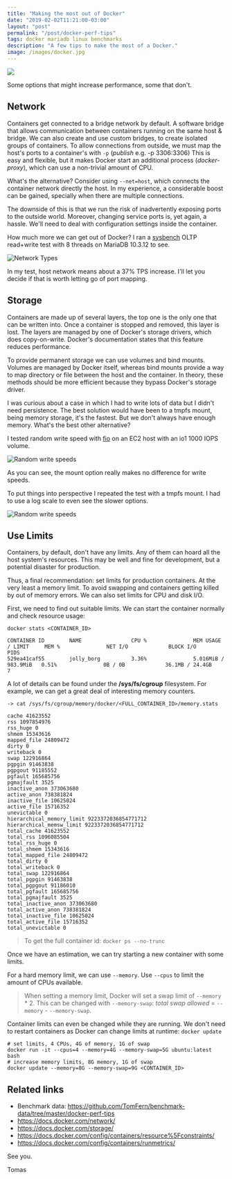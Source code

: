 ```yaml
---
title: "Making the most out of Docker"
date: "2019-02-02T11:21:00-03:00"
layout: "post"
permalink: "/post/docker-perf-tips"
tags: docker mariadb linux benchmarks
description: "A few tips to make the most of a Docker."
image: /images/docker.jpg
---
```


![](/images/docker.jpg)

Some options that might increase performance, some that don't.

## Network 

Containers get connected to a bridge network by default.
A software bridge that allows communication between containers running on the same host & bridge.
We can also create and use custom bridges, to create isolated groups of containers.
To allow connections from outside, we must map the host's ports to a container's with `-p` (_publish_ e.g. -p 3306:3306)
This is easy and flexible, but it makes Docker start an additional process (_docker-proxy_), which can use a non-trivial amount of CPU.

What's the alternative? Consider using `--net=host`, which connects the container network directly the host.
In my experience, a considerable boost can be gained, specially when there are multiple connections.

The downside of this is that we run the risk of inadvertently exposing ports to the outside world.
Moreover, changing service ports is, yet again, a hassle.
We'll need to deal with configuration settings inside the container.

How much more we can get out of Docker?
I ran a [sysbench](/post/sysbench-guide-2) OLTP read+write test with 8 threads on MariaDB 10.3.12 to see.

![Network Types](/images/plots/docker-perf-tips/oltp_rw.png)

In my test, host network means about a 37% TPS increase. I'll let you decide if that is worth letting go of port mapping.


## Storage

Containers are made up of several layers, the top one is the only one that can be written into.
Once a container is stopped and removed, this layer is lost.
The layers are managed by one of Docker's storage drivers, which does copy-on-write.
Docker's documentation states that this feature reduces performance.

To provide permanent storage we can use volumes and bind mounts.
Volumes are managed by Docker itself, whereas bind mounts provide a way to map directory or file between the host and the container.
In theory, these methods should be more efficient because they bypass Docker's storage driver.

I was curious about a case in which I had to write lots of data but I didn't need persistence.
The best solution would have been to a tmpfs mount, being memory storage, it's the fastest.
But we don't always have enough memory. What's the best other alternative?

I tested random write speed with [fio](http://freshmeat.sourceforge.net/projects/fio) on an EC2 host with an io1 1000 IOPS volume.

![Random write speeds](/images/plots/docker-perf-tips/fio_write_3.png)

As you can see, the mount option really makes no difference for write speeds.

To put things into perspective I repeated the test with a tmpfs mount.
I had to use a log scale to even see the slower options.

![Random write speeds](/images/plots/docker-perf-tips/fio_write_4_log.png)


## Use Limits

Containers, by default, don't have any limits.
Any of them can hoard all the host system's resources.
This may be well and fine for development, but a potential disaster for production.

Thus, a final recommendation: set limits for production containers. At the very least a memory limit.
To avoid swapping and containers getting killed by out of memory errors.
We can also set limits for CPU and disk I/O.

First, we need to find out suitable limits. We can start the container normally and check resource usage:

```text
docker stats <CONTAINER_ID>

CONTAINER ID        NAME                CPU %               MEM USAGE / LIMIT     MEM %               NET I/O             BLOCK I/O           PIDS
529ea41caf55        jolly_borg          3.36%               5.016MiB / 983.9MiB   0.51%               0B / 0B             36.1MB / 24.4GB     7
```

A lot of details can be found under the **/sys/fs/cgroup** filesystem.
For example, we can get a great deal of interesting memory counters.

```text
-> cat /sys/fs/cgroup/memory/docker/<FULL_CONTAINER_ID>/memory.stats

cache 41623552
rss 1097854976
rss_huge 0
shmem 15343616
mapped_file 24809472
dirty 0
writeback 0
swap 122916864
pgpgin 91463838
pgpgout 91185552
pgfault 165685756
pgmajfault 3525
inactive_anon 373063680
active_anon 738381824
inactive_file 10625024
active_file 15716352
unevictable 0
hierarchical_memory_limit 9223372036854771712
hierarchical_memsw_limit 9223372036854771712
total_cache 41623552
total_rss 1096085504
total_rss_huge 0
total_shmem 15343616
total_mapped_file 24809472
total_dirty 0
total_writeback 0
total_swap 122916864
total_pgpgin 91463838
total_pgpgout 91186010
total_pgfault 165685756
total_pgmajfault 3525
total_inactive_anon 373063680
total_active_anon 738381824
total_inactive_file 10625024
total_active_file 15716352
total_unevictable 0
```

> To get the full container id: `docker ps --no-trunc`



Once we have an estimation, we can try starting a new container with some limits.

For a hard memory limit, we can use `--memory`.
Use `--cpus` to limit the amount of CPUs available.

> When setting a memory limit, Docker will set a swap limit of `--memory` \* 2. This can be changed with `--memory-swap`: _total swap allowed_ = `--memory` - `--memory-swap`.

Container limits can even be changed while they are running.
We don't need to restart containers as
Docker can change limits at runtime: `docker update`

```text
# set limits, 4 CPUs, 4G of memory, 1G of swap
docker run -it --cpus=4 --memory=4G --memory-swap=5G ubuntu:latest bash
# increase memory limits, 8G memory, 1G of swap
docker update --memory=8G --memory-swap=9G <CONTAINER_ID>
```


## Related links

-   Benchmark data: <https://github.com/TomFern/benchmark-data/tree/master/docker-perf-tips>
-   <https://docs.docker.com/network/>
-   <https://docs.docker.com/storage/>
-   <https://docs.docker.com/config/containers/resource%5Fconstraints/>
-   <https://docs.docker.com/config/containers/runmetrics/>

See you.

Tomas
